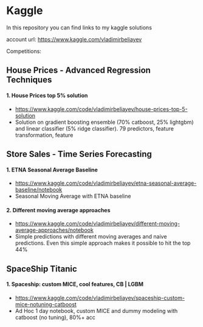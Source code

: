 # Kaggle
In this repository you can find links to my kaggle solutions

account url: https://www.kaggle.com/vladimirbeliayev

Competitions:
## House Prices - Advanced Regression Techniques
  #### 1. House Prices top 5% solution
  - https://www.kaggle.com/code/vladimirbeliayev/house-prices-top-5-solution
  - Solution on gradient boosting ensemble (70% catboost, 25% lightgbm) and linear classifier (5% ridge classifier). 79 predictors, feature transformation, feature
  
## Store Sales - Time Series Forecasting
  #### 1. ETNA Seasonal Average Baseline
  - https://www.kaggle.com/code/vladimirbeliayev/etna-seasonal-average-baseline/notebook
  - Seasonal Moving Average with ETNA baseline
  #### 2. Different moving average approaches
  - https://www.kaggle.com/code/vladimirbeliayev/different-moving-average-approaches/notebook
  - Simple predictions with different moving averages and naive predictions. Even this simple approach makes it possible to hit the top 44%
  
## SpaceShip Titanic
  #### 1. Spaceship: custom MICE, cool features, CB | LGBM
  - https://www.kaggle.com/code/vladimirbeliayev/spaceship-custom-mice-notuning-catboost
  - Ad Hoc 1 day notebook, custom MICE and dummy modeling with catboost (no tuning), 80%+ acc 

